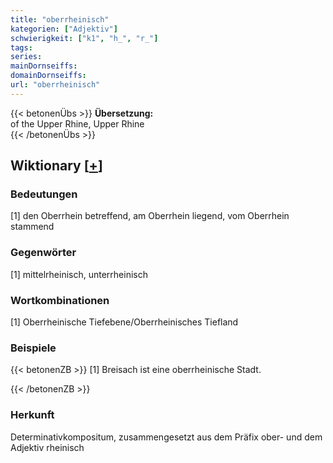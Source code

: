 ```yaml
---
title: "oberrheinisch"
kategorien: ["Adjektiv"]
schwierigkeit: ["k1", "h_", "r_"]
tags:
series:
mainDornseiffs:
domainDornseiffs:
url: "oberrheinisch"
---
```


{{< betonenÜbs >}}
**Übersetzung:**  
of  the Upper Rhine, Upper Rhine  
{{< /betonenÜbs >}}

## Wiktionary [[+](https://de.wiktionary.org/wiki/oberrheinisch)]

### Bedeutungen
[1] den Oberrhein betreffend, am Oberrhein liegend, vom Oberrhein stammend  

### Gegenwörter
[1] mittelrheinisch, unterrheinisch  

### Wortkombinationen
[1] Oberrheinische Tiefebene/Oberrheinisches Tiefland  

### Beispiele
{{< betonenZB >}}
[1] Breisach ist eine oberrheinische Stadt.  

{{< /betonenZB >}}
### Herkunft
Determinativkompositum, zusammengesetzt aus dem Präfix ober- und dem Adjektiv rheinisch  


